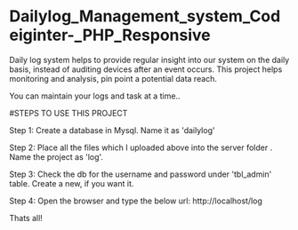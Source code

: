# Dailylog_Management_system_Codeiginter-_PHP_Responsive
Daily log system helps to provide regular insight into our system on the daily basis, instead of auditing devices after an event occurs.
This project helps monitoring and analysis, pin point a potential data reach.

You can maintain your logs and task at a time..

#STEPS TO USE THIS PROJECT

Step 1:
Create a database in Mysql. Name it as 'dailylog'

Step 2: 
Place all the files which I uploaded above into the server folder . Name the project as 'log'.

Step 3:
Check the db for the username and password under 'tbl_admin' table. Create a new, if you want it.

Step 4:
Open the browser and type the below url:
http://localhost/log


Thats all!





